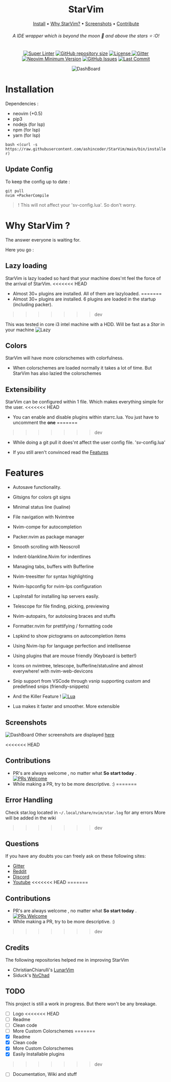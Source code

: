<h1 align="center">StarVim</h1>

<div align="center">

[Install](#installation) • [Why StarVim?](#why-starvim-) • [Screenshots](https://github.com/ashincoder/StarVim/tree/screenshots) • [Contribute](#contributions)

</div>

<h6 align="center">A IDE wrapper which is beyond the moon 🌚 and above the stars ⭐ :O!</h1>

<div align="center">
	
[![Super Linter](https://img.shields.io/github/workflow/status/ashincoder/StarVim/Super-Linter/main?style=flat-square&logo=github&label=Build&color=green)]()
<a href="https://github.com/ashincoder/StarVim"
        ><img
            src="https://img.shields.io/github/repo-size/ashincoder/StarVim?style=flat-square&label=Repo"
            alt="GitHub repository size"
    /></a>
      <a href="https://github.com/ashincoder/StarVim/blob/main/LICENSE"
        ><img
            src="https://img.shields.io/github/license/ashincoder/StarVim?style=flat-square&logo=GNU&label=License"
            alt="License"
    />
[![Gitter](https://img.shields.io/gitter/room/ashincoder/StarVim?style=flat-square&logo=gitter&logoColor=white&label=Chat&color=eb34a4)](https://gitter.im/starvim-conf/community?utm_source=badge&utm_medium=badge&utm_campaign=pr-badge)
[![Neovim Minimum Version](https://img.shields.io/badge/Neovim-0.5+-blueviolet.svg?style=flat-square&logo=Neovim&logoColor=white)](https://github.com/neovim/neovim)
[![GitHub Issues](https://img.shields.io/github/issues/ashincoder/StarVim.svg?style=flat-square&label=Issues&color=fc0330)](https://github.com/siduck76/StarVim/issues)
[![Last Commit](https://img.shields.io/github/last-commit/ashincoder/StarVim.svg?style=flat-square&label=Last%20Commit&color=58eb34)](https://github.com/siduck76/StarVim/pulse) 
	      
![DashBoard](https://github.com/ashincoder/StarVim/blob/screenshots/dashboard.png)
  </div>

# Installation
	
Dependencies :
- neovim (+0.5)
- pip3 
- nodejs (for lsp)
- npm (for lsp)
- yarn (for lsp)
	
`bash <(curl -s https://raw.githubusercontent.com/ashincoder/StarVim/main/bin/installer)`

## Update Config

To keep the config up to date :

```
git pull
nvim +PackerCompile
```

> ! This will not affect your 'sv-config.lua'. So don't worry.

# Why StarVim ?

The answer everyone is waiting for. 

Here you go :

## Lazy loading
StarVim is lazy loaded so hard that your machine does'nt feel the force of the arrival of StarVim. 
<<<<<<< HEAD
- Almost 30+ plugins are installed. All of them are lazyloaded.
=======
- Almost 30+ plugins are installed. 6 plugins are loaded in the startup (including packer).
>>>>>>> dev

This was tested in core i3 intel machine with a HDD. Will be fast as a *Star* in your machine 
![Lazy](https://github.com/ashincoder/StarVim/blob/screenshots/lazy.png)

## Colors
StarVim will have more colorschemes with colorfulness. 
- When colorschemes are loaded normally it takes a lot of time. But StarVim has also lazied the colorschemes

## Extensibility
StarVim can be configured within 1 file. Which makes everything simple for the user. 
<<<<<<< HEAD
- You can enable and disable plugins within starrc.lua. You just have to uncomment the **one**
=======
>>>>>>> dev
- While doing a git pull it does'nt affect the user config file. 'sv-config.lua'

+ If you still aren't convinced read the [Features](https://github.com/ashincoder/StarVim#features)

# Features

- Autosave functionality.
- Gitsigns for colors git signs 
- Minimal status line (lualine)
- File navigation with Nvimtree
- Nvim-compe for autocompletion
- Packer.nvim as package manager
- Smooth scrolling with Neoscroll
- Indent-blankline.Nvim for indentlines
- Managing tabs, buffers with Bufferline
- Nvim-treesitter for syntax highlighting
- Nvim-lspconfig for nvim-lps configuration
- LspInstall for installing lsp servers easily.
- Telescope for file finding, picking, previewing
- Nvim-autopairs, for autolosing braces and stuffs
- Formatter.nvim for prettifying / formatting code
- Lspkind to show pictograms on autocompletion items
- Using Nvim-lsp for language perfection and intellisense
- Using plugins that are mouse friendly (Keyboard is better!)
- Icons on nvimtree, telescope, bufferline/statusline and almost everywhere! with nvim-web-devicons
- Snip support from VSCode through vsnip supporting custom and predefined snips (friendly-snippets)

- And the Killer Feature ! [![Lua](https://img.shields.io/badge/Made%20with%20Lua-blueviolet.svg?style=for-the-badge&logo=lua)]()
- Lua makes it faster and smoother. More extensible
	
## Screenshots
	
![DashBoard](https://github.com/ashincoder/StarVim/blob/screenshots/dashboard.png)
Other screenshots are displayed [here](https://github.com/ashincoder/StarVim/tree/screenshots)

<<<<<<< HEAD
## Contributions
- PR's are always welcome , no matter what **So start today** . [![PRs Welcome](https://img.shields.io/badge/PRs-welcome-brightgreen.svg?style=flat-square)](http://makeapullrequest.com) 
- While making a PR, try to be more descriptive. :)
=======
## Error Handling
Check star.log located in `~/.local/share/nvim/star.log` for any errors
More will be added in the wiki
>>>>>>> dev

## Questions
If you have any doubts you can freely ask on these following sites:
- [Gitter](https://gitter.im/starvim-conf/community)
- [Reddit](https://www.reddit.com/r/StarVim/)	
- [Discord](https://discord.com/channels/866158163900366879/866158164335394830)
- [Youtube](https://www.youtube.com/channel/UCZqKL3vIdyHUiLuR1vYwVgw)
<<<<<<< HEAD
=======

## Contributions
- PR's are always welcome , no matter what **So start today** . [![PRs Welcome](https://img.shields.io/badge/PRs-welcome-brightgreen.svg?style=flat-square)](http://makeapullrequest.com) 
- While making a PR, try to be more descriptive. :)

>>>>>>> dev

## Credits

The following repositories helped me in improving StarVim
-  ChristianChiarulli's [LunarVim](https://github.com/ChristianChiarulli/LunarVim) 
-  Siduck's [NvChad](https://github.com/siduck76/NvChad) 

## TODO

This project is still a work in progress. But there won't be any breakage.

- [ ] Logo
<<<<<<< HEAD
- [ ] Readme
- [ ] Clean code
- [ ] More Custom Colorschemes 
=======
- [X] Readme
- [X] Clean code
- [X] More Custom Colorschemes 
- [X] Easily Installable plugins 
>>>>>>> dev
- [ ] Documentation, Wiki and stuff

